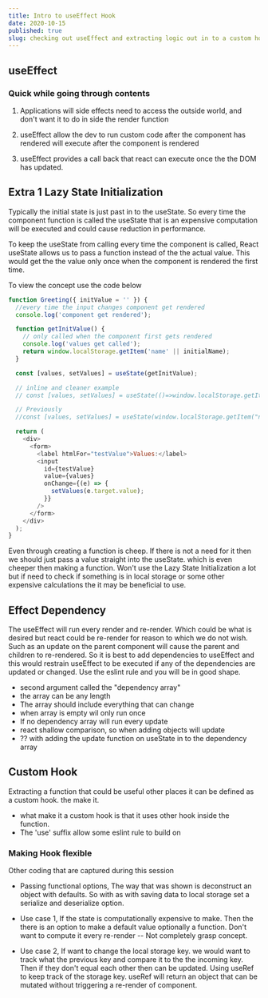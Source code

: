 ```yaml
---
title: Intro to useEffect Hook
date: 2020-10-15
published: true
slug: checking out useEffect and extracting logic out in to a custom hook
---
```


## useEffect

### Quick while going through contents

1. Applications will side effects need to access the outside world, and don't want it to do in side the render function

2. useEffect allow the dev to run custom code after the component has rendered will execute after the component is rendered

3. useEffect provides a call back that react can execute once the the DOM has updated.

## Extra 1 Lazy State Initialization

Typically the initial state is just past in to the useState. So every time the component function is called the useState that is an expensive computation will be executed and could cause reduction in performance.

To keep the useState from calling every time the component is called, React useState allows us to pass a function instead of the the actual value. This would get the the value only once when the component is rendered the first time.

To view the concept use the code below

```js
function Greeting({ initValue = '' }) {
  //every time the input changes component get rendered
  console.log('component get rendered');

  function getInitValue() {
    // only called when the component first gets rendered
    console.log('values get called');
    return window.localStorage.getItem('name' || initialName);
  }

  const [values, setValues] = useState(getInitValue);

  // inline and cleaner example
  // const [values, setValues] = useState(()=>window.localStorage.getItem("name" || initialName));

  // Previously
  //const [values, setValues] = useState(window.localStorage.getItem("name" || initialName));

  return (
    <div>
      <form>
        <label htmlFor="testValue">Values:</label>
        <input
          id={testValue}
          value={values}
          onChange={(e) => {
            setValues(e.target.value);
          }}
        />
      </form>
    </div>
  );
}
```

Even through creating a function is cheep. If there is not a need for it then we should just pass a value straight into the useState. which is even cheeper then making a function. Won't use the Lazy State Initialization a lot but if need to check if something is in local storage or some other expensive calculations the it may be beneficial to use.

## Effect Dependency

The useEffect will run every render and re-render. Which could be what is desired but react could be re-render for reason to which we do not wish. Such as an update on the parent component will cause the parent and children to re-rendered. So it is best to add dependencies to useEffect and this would restrain useEffect to be executed if any of the dependencies are updated or changed. Use the eslint rule and you will be in good shape.

- second argument called the "dependency array"
- the array can be any length
- The array should include everything that can change
- when array is empty wil only run once
- If no dependency array will run every update
- react shallow comparison, so when adding objects will update
- ?? with adding the update function on useState in to the dependency array

## Custom Hook

Extracting a function that could be useful other places it can be defined as a custom hook. the make it.

- what make it a custom hook is that it uses other hook inside the function.
- The 'use' suffix allow some eslint rule to build on

### Making Hook flexible

Other coding that are captured during this session

- Passing functional options, The way that was shown is deconstruct an object with defaults. So with as with saving data to local storage set a serialize and deserialize option.

- Use case 1, If the state is computationally expensive to make. Then the there is an option to make a default value optionally a function. Don't want to compute it every re-render -- Not completely grasp concept.

- Use case 2, If want to change the local storage key. we would want to track what the previous key and compare it to the the incoming key. Then if they don't equal each other then can be updated. Using useRef to keep track of the storage key. useRef will return an object that can be mutated without triggering a re-render of component.
